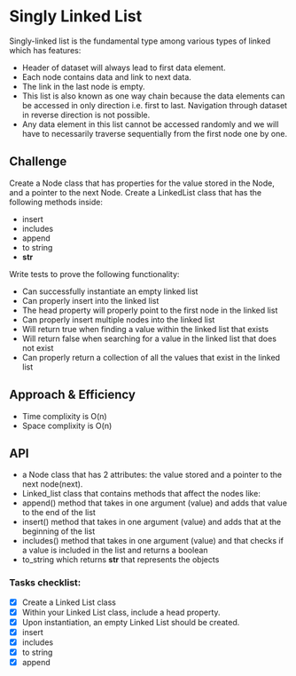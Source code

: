 # Singly Linked List

Singly-linked list is the fundamental type among various types of linked which has features:
- Header of dataset will always lead to first data element.
- Each node contains data and link to next data.
- The link in the last node is empty.
- This list is also known as one way chain because the data elements can be accessed in only direction i.e.
first to last. Navigation through dataset in reverse direction is not possible.
- Any data element in this list cannot be accessed randomly and we will have to necessarily traverse sequentially from the first node one by one.


## Challenge

Create a Node class that has properties for the value stored in the Node, and a pointer to the next Node.
Create a LinkedList class that has the following methods inside:

- insert 
- includes
- append
- to string
- __str__

Write tests to prove the following functionality:

- Can successfully instantiate an empty linked list
- Can properly insert into the linked list
- The head property will properly point to the first node in the linked list
- Can properly insert multiple nodes into the linked list
- Will return true when finding a value within the linked list that exists
- Will return false when searching for a value in the linked list that does not exist
- Can properly return a collection of all the values that exist in the linked list


## Approach & Efficiency
- Time complixity is O(n)
- Space complixity is O(n)


## API

- a Node class that has 2 attributes: the value stored and a pointer to the next node(next).
- Linked_list class that contains methods that affect the nodes like: 
- append() method that takes in one argument (value) and adds that value to the end of the list
- insert() method that takes in one argument (value) and adds that at the beginning of the list
- includes() method that takes in one argument (value) and that checks if a value is included in the list and returns a boolean 
- to_string which returns __str__ that represents the objects

### Tasks checklist:

- [x] Create a Linked List class
- [x] Within your Linked List class, include a head property.
- [x] Upon instantiation, an empty Linked List should be created.
- [x] insert
- [x] includes
- [x] to string
- [x] append
